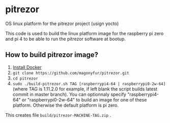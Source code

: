 # pitrezor
OS linux platform for the pitrezor project (usign yocto)

This code is used to build the linux platform image for the raspberry pi zero and pi 4 to be able to run the pitrezor software at bootup.

## How to build pitrezor image?

1. [Install Docker](https://docs.docker.com/engine/installation/)
2. `git clone https://github.com/magonyfur/pitrezor.git`
3. `cd pitrezor`
4. `sudo ./build-pitrezor.sh TAG [raspberrypi4-64 | raspberrypi0-2w-64]` (where TAG is 1.11.2.0 for example, if left blank the script builds latest commit in master branch). You can optionnaly specify "raspberrypi4-64" or "raspberrypi0-2w-64" to build an image for one of these platform. Otherwise the default platform is pi zero.

This creates file `build/pitrezor-MACHINE-TAG.zip` .

